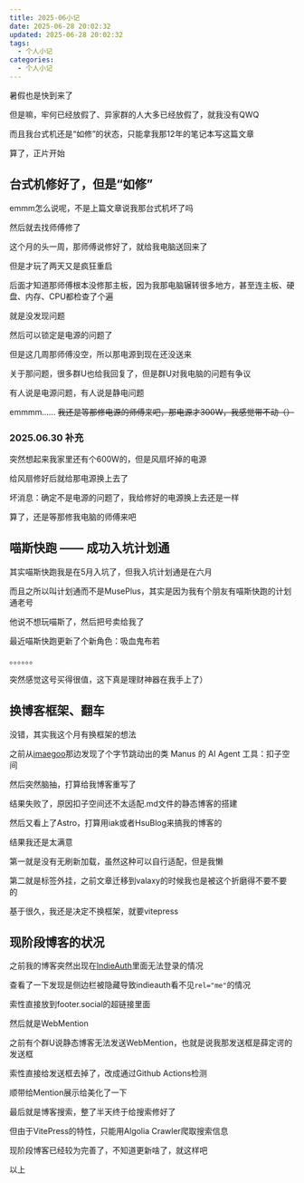 ```yaml
---
title: 2025-06小记
date: 2025-06-28 20:02:32
updated: 2025-06-28 20:02:32
tags:
  - 个人小记
categories:
  - 个人小记
---
```


暑假也是快到来了

但是嘛，牢何已经放假了、异家群的人大多已经放假了，就我没有QWQ

而且我台式机还是“如修”的状态，只能拿我那12年的笔记本写这篇文章

算了，正片开始

## 台式机修好了，但是“如修”

emmm怎么说呢，不是上篇文章说我那台式机坏了吗

然后就去找师傅修了

这个月的头一周，那师傅说修好了，就给我电脑送回来了

但是才玩了两天又是疯狂重启

后面才知道那师傅根本没修那主板，因为我那电脑辗转很多地方，甚至连主板、硬盘、内存、CPU都检查了个遍

就是没发现问题

然后可以锁定是电源的问题了

但是这几周那师傅没空，所以那电源到现在还没送来

关于那问题，很多群U也给我回复了，但是群U对我电脑的问题有争议

有人说是电源问题，有人说是静电问题

emmmm...... ~~<psw>我还是等那修电源的师傅来吧，那电源才300W，我感觉带不动（）</psw>~~

### 2025.06.30 补充

突然想起来我家里还有个600W的，但是风扇坏掉的电源

给风扇修好后就给那电源换上去了

坏消息：确定不是电源的问题了，我给修好的电源换上去还是一样

算了，还是等那修我电脑的师傅来吧

## 喵斯快跑 —— 成功入坑计划通

其实喵斯快跑我是在5月入坑了，但我入坑计划通是在六月

而且之所以叫计划通而不是MusePlus，其实是因为我有个朋友有喵斯快跑的计划通老号

他说不想玩喵斯了，然后把号卖给我了

最近喵斯快跑更新了个新角色：吸血鬼布若

。。。。。。

<psw>突然感觉这号买得很值，这下真是理财神器在我手上了）</psw>

## 换博客框架、翻车

没错，其实我这个月有换框架的想法

之前从[imaegoo](https://www.imaegoo.com/)那边发现了个字节跳动出的类 Manus 的 AI Agent 工具：扣子空间

然后突然脑抽，打算给我博客重写了

结果失败了，原因扣子空间还不太适配.md文件的静态博客的搭建

然后又看上了Astro，打算用iak或者HsuBlog来搞我的博客的

结果我还是太满意

第一就是没有无刷新加载，虽然这种可以自行适配，但是我懒

第二就是标签外挂，之前文章迁移到valaxy的时候我也是被这个折磨得不要不要的

基于很久，我还是决定不换框架，就要vitepress

## 现阶段博客的状况

之前我的博客突然出现在[IndieAuth](https://indieauth.com/)里面无法登录的情况

查看了一下发现是侧边栏被隐藏导致indieauth看不见`rel="me"`的情况

索性直接放到footer.social的超链接里面

然后就是WebMention

之前有个群U说静态博客无法发送WebMention，也就是说我那发送框是薛定谔的发送框

索性直接给发送框去掉了，改成通过Github Actions检测

顺带给Mention展示给美化了一下

最后就是博客搜索，整了半天终于给搜索修好了

但由于VitePress的特性，只能用Algolia Crawler爬取搜索信息



现阶段博客已经较为完善了，不知道更新啥了，就这样吧

以上